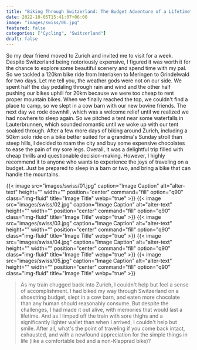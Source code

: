 ```yaml
---
title: "Biking Through Switzerland: The Budget Adventure of a Lifetime"
date: 2022-10-05T15:41:07+06:00
image: "images/swiss/06.jpg"
featured: false
categories: ["Cycling", "Switzerland"]
draft: false
---
```


So my dear friend moved to Zurich and invited me to visit for a week. Despite Switzerland being notoriously expensive, I figured it was worth it for the chance to explore some beautiful scenery and spend time with my pal. So we tackled a 120km bike ride from Interlaken to Meringen to Grindelwald for two days.
Let me tell you, the weather gods were not on our side. We spent half the day pedaling through rain and wind and the other half pushing our bikes uphill for 20km because we were too cheap to rent proper mountain bikes. When we finally reached the top, we couldn't find a place to camp, so we slept in a cow barn with our new bovine friends.
The next day we rode downhill, which was a welcome relief until we realized we had nowhere to sleep again. So we pitched a tent near some waterfalls in Lauterbrunnen, which sounded romantic until we woke up with our tent soaked through.
After a few more days of biking around Zurich, including a 50km solo ride on a bike better suited for a grandma's Sunday stroll than steep hills, I decided to roam the city and buy some expensive chocolates to ease the pain of my sore legs.
Overall, it was a delightful trip filled with cheap thrills and questionable decision-making. However, I highly recommend it to anyone who wants to experience the joys of traveling on a budget. Just be prepared to sleep in a barn or two, and bring a bike that can handle the mountains.


{{< image src="images/swiss/01.jpg" caption="Image Caption" alt="alter-text" height="" width="" position="center" command="fill" option="q90" class="img-fluid" title="Image Title" webp="true" >}}
{{< image src="images/swiss/02.jpg" caption="Image Caption" alt="alter-text" height="" width="" position="center" command="fill" option="q90" class="img-fluid" title="Image Title" webp="true" >}}
{{< image src="images/swiss/03.jpg" caption="Image Caption" alt="alter-text" height="" width="" position="center" command="fill" option="q90" class="img-fluid" title="Image Title" webp="true" >}}
{{< image src="images/swiss/04.jpg" caption="Image Caption" alt="alter-text" height="" width="" position="center" command="fill" option="q90" class="img-fluid" title="Image Title" webp="true" >}}
{{< image src="images/swiss/05.jpg" caption="Image Caption" alt="alter-text" height="" width="" position="center" command="fill" option="q90" class="img-fluid" title="Image Title" webp="true" >}}


>As my train chugged back into Zurich, I couldn't help but feel a sense of accomplishment. I had biked my way through Switzerland on a shoestring budget, slept in a cow barn, and eaten more chocolate than any human should reasonably consume. But despite the challenges, I had made it out alive, with memories that would last a lifetime.
And as I limped off the train with sore thighs and a significantly lighter wallet than when I arrived, I couldn't help but smile. After all, what's the point of traveling if you come back intact, exhausted, and with a newfound appreciation for the simple things in life (like a comfortable bed and a non-Klapprad bike)?